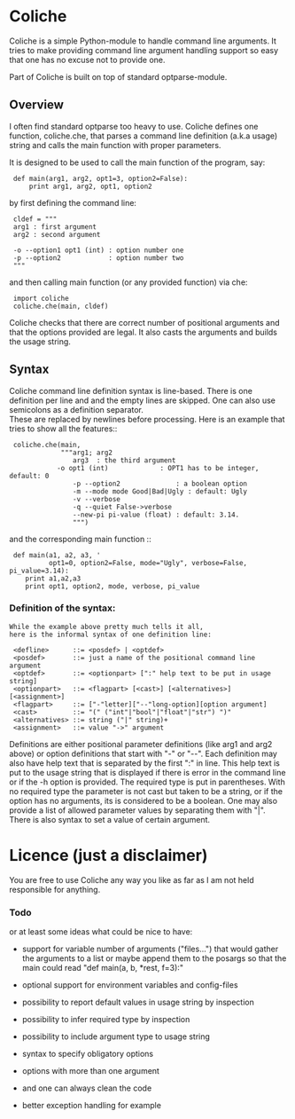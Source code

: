 # Coliche

Coliche is a simple Python-module to handle command line arguments.
It tries to make providing command line argument handling support so
easy that one has no excuse not to provide one.

Part of Coliche is built on top of standard optparse-module.

## Overview


I often find standard optparse too heavy to use.
Coliche defines one function, coliche.che, that 
parses a command line definition (a.k.a usage) string and 
calls the main function with proper parameters.

It is designed to be used to call the main function of the program, say:
```
 def main(arg1, arg2, opt1=3, option2=False):
	 print arg1, arg2, opt1, option2
```
by first defining the command line:
```
 cldef = """
 arg1 : first argument
 arg2 : second argument

 -o --option1 opt1 (int) : option number one
 -p --option2            : option number two
 """
```
and then calling main function (or any provided function) via che:
```
 import coliche
 coliche.che(main, cldef)
```

Coliche checks that there are correct number of positional arguments
and that the options provided are legal. It also casts the
arguments and builds the usage string.


## Syntax 

Coliche command line definition syntax is line-based.
There is one definition per line and and the empty lines are skipped.
One can also use semicolons as a definition separator.  
These are replaced by newlines before
processing. Here is an example that tries to show all the features::
```
 coliche.che(main, 
             """arg1; arg2
                arg3  : the third argument
	        -o opt1 (int)             : OPT1 has to be integer, default: 0
                -p --option2              : a boolean option
                -m --mode mode Good|Bad|Ugly : default: Ugly
                -v --verbose
                -q --quiet False->verbose
                --new-pi pi-value (float) : default: 3.14.
                """)
```
and the corresponding main function ::
```
 def main(a1, a2, a3, '
          opt1=0, option2=False, mode="Ugly", verbose=False, pi_value=3.14):
	print a1,a2,a3
	print opt1, option2, mode, verbose, pi_value
```

### Definition of the syntax:

```
While the example above pretty much tells it all,
here is the informal syntax of one definition line:

 <defline>      ::= <posdef> | <optdef>
 <posdef>       ::= just a name of the positional command line argument
 <optdef>       ::= <optionpart> [":" help text to be put in usage string]
 <optionpart>   ::= <flagpart> [<cast>] [<alternatives>] [<assignment>]
 <flagpart>     ::= ["-"letter]["--"long-option][option argument]
 <cast>         ::= "(" ("int"|"bool"|"float"|"str") ")"
 <alternatives> ::= string ("|" string)+
 <assignment>   ::= value "->" argument
```

Definitions are either positional parameter definitions (like arg1 and
arg2 above) or option definitions that start with "-" or "--". Each
definition may also have help text that is separated by the first ":"
in line.  This help text is put to the usage string that is displayed
if there is error in the command line or if the -h option is provided.
The required type is put in parentheses. With no required type the
parameter is not cast but taken to be a string, or if the option has
no arguments, its is considered to be a boolean. One may also provide
a list of allowed parameter values by separating them with "|".  There
is also syntax to set a value of certain argument.


# Licence (just a disclaimer)

You are free to use Coliche any way you like as far as I am not held
responsible for anything.


### Todo

or at least some ideas what could be nice to have:

* support for variable number of arguments ("files...") that would
  gather the arguments to a list or maybe append them to the posargs 
  so that the main could read "def main(a, b, \*rest, f=3):"
* optional support for environment variables and config-files
* possibility to report default values in usage string by inspection
* possibility to infer required type by inspection
* possibility to include argument type to usage string
* syntax to specify obligatory options
* options with more than one argument
* and one can always clean the code

* better exception handling for example
